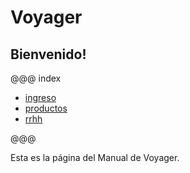 # Voyager

## Bienvenido!

@@@ index

* [ingreso](ingreso/index.md)
* [productos](productos/index.md)
* [rrhh](rrhh/index.md)

@@@

Esta es la página del Manual de Voyager.

